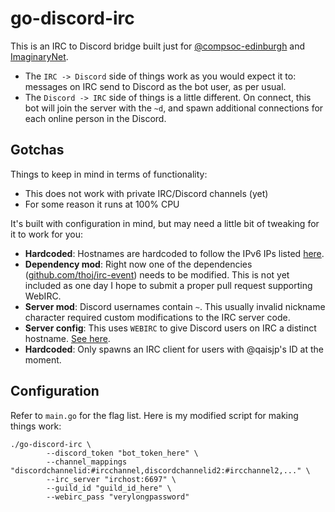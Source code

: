 # go-discord-irc

This is an IRC to Discord bridge built just for [@compsoc-edinburgh](http://github.com/compsoc-edinburgh) and
[ImaginaryNet](http://imaginarynet.uk/).

- The `IRC -> Discord` side of things work as you would expect it to: messages on IRC send to Discord as the bot user,
as per usual.
- The `Discord -> IRC` side of things is a little different. On connect, this bot will join the server with the `~d`,
and spawn additional connections for each online person in the Discord.

## Gotchas

Things to keep in mind in terms of functionality:

- This does not work with private IRC/Discord channels (yet)
- For some reason it runs at 100% CPU

It's built with configuration in mind, but may need a little bit of tweaking for it to work for you:

- **Hardcoded**: Hostnames are hardcoded to follow the IPv6 IPs listed [here](https://github.com/qaisjp/go-discord-irc/issues/2).
- **Dependency mod**: Right now one of the dependencies ([github.com/thoj/irc-event](https://github.com/thoj/irc-event)) needs to be modified.
This is not yet included as one day I hope to submit a proper pull request supporting WebIRC.
- **Server mod**: Discord usernames contain `~`. This usually invalid nickname character required custom modifications to the IRC server code.
- **Server config**: This uses `WEBIRC` to give Discord users on IRC a distinct hostname. [See here](https://kiwiirc.com/docs/webirc). 
- **Hardcoded**: Only spawns an IRC client for users with @qaisjp's ID at the moment.

## Configuration

Refer to `main.go` for the flag list. Here is my modified script for making things work:

```
./go-discord-irc \
        --discord_token "bot_token_here" \
        --channel_mappings "discordchannelid:#ircchannel,discordchannelid2:#ircchannel2,..." \
        --irc_server "irchost:6697" \
        --guild_id "guild_id_here" \
        --webirc_pass "verylongpassword"
```
